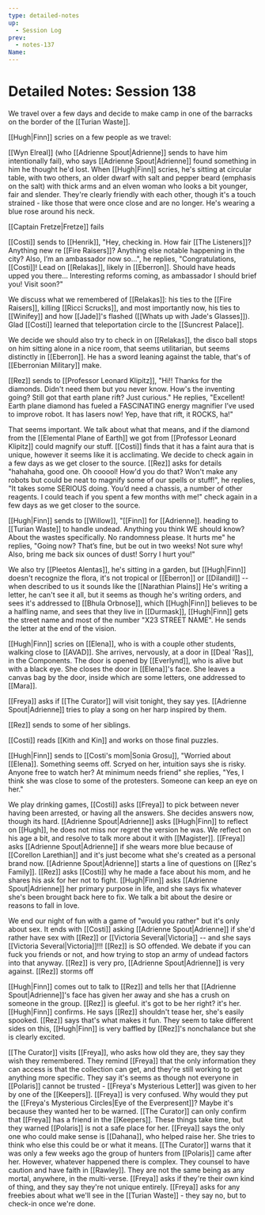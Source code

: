```yaml
---
type: detailed-notes
up:
  - Session Log
prev:
  - notes-137
Name: 
---
```

# Detailed Notes: Session 138

We travel over a few days and decide to make camp in one of the barracks on the border of the [[Turian Waste]]. 

[[Hugh|Finn]] scries on a few people as we travel:

[[Wyn Elreal]] (who [[Adrienne Spout|Adrienne]] sends to have him intentionally fail), who says [[Adrienne Spout|Adrienne]] found something in him he thought he'd lost. When [[Hugh|Finn]] scries, he's sitting at circular table, with two others, an older dwarf with salt and pepper beard (emphasis on the salt) with thick arms and an elven woman who looks a bit younger, fair and slender. They're clearly friendly with each other, though it's a touch strained - like those that were once close and are no longer. He's wearing a blue rose around his neck. 

[[Captain Fretze|Fretze]] fails

[[Costi]] sends to [[Henrik]], "Hey, checking in. How fair [[The Listeners]]? Anything new re [[Fire Raisers]]? Anything else notable happening in the city? Also, I’m an ambassador now so…", he replies, "Congratulations, [[Costi]]! Lead on [[Relakas]], likely in [[Eberron]]. Should have heads upped you there… Interesting reforms coming, as ambassador I should brief you! Visit soon?" 

We discuss what we remembered of [[Relakas]]: his ties to the [[Fire Raisers]], killing [[Ricci Scrucks]], and most importantly now, his ties to [[Winifey]] and how [[Jade]]'s flashed ([[Whats up with Jade's Glasses]]). Glad [[Costi]] learned that teleportation circle to the [[Suncrest Palace]]. 

We decide we should also try to check in on [[Relakas]], the disco ball stops on him sitting alone in a nice room, that seems utilitarian, but seems distinctly in [[Eberron]]. He has a sword leaning against the table, that's of [[Eberronian Military]] make.  

[[Rez]] sends to [[Professor Leonard Klipitz]], "Hi!! Thanks for the diamonds. Didn't need them but you never know. How's the inventing going? Still got that earth plane rift? Just curious." He replies, "Excellent! Earth plane diamond has fueled a FASCINATING energy magnifier I’ve used to improve robot. It has lasers now! Yep, have that rift, it ROCKS, ha!"

That seems important. We talk about what that means, and if the diamond from the [[Elemental Plane of Earth]] we got from [[Professor Leonard Klipitz]] could magnify our stuff. [[Costi]] finds that it has a faint aura that is unique, however it seems like it is acclimating. We decide to check again in a few days as we get closer to the source. [[Rez]] asks for details "hahahaha, good one. Oh cooool! How'd you do that? Won't make any robots but could be neat to magnify some of our spells or stuff!", he replies, "It takes some SERIOUS doing. You’d need a chassis, a number of other reagents. I could teach if you spent a few months with me!" check again in a few days as we get closer to the source. 

[[Hugh|Finn]] sends to [[Willow]], "[[Finn]] for [[Adrienne]]. heading to [[Turian Waste]] to handle undead. Anything you think WE should know? About the wastes specifically. No randomness please. It hurts me" he replies, "Going now? That’s fine, but be out in two weeks! Not sure why! Also, bring me back six ounces of dust! Sorry I hurt you!"

We also try [[Pleetos Alentas]], he's sitting in a garden, but [[Hugh|Finn]] doesn't recognize the flora, it's not tropical or [[Eberron]] or [[Dilandil]] -- when described to us it sounds like the [[Narathian Plains]] He's writing a letter, he can't see it all, but it seems as though he's writing orders, and sees it's addressed to [[Bhula Orbnose]], which [[Hugh|Finn]] believes to be a halfling name, and sees that they live in [[Durmask]], [[Hugh|Finn]] gets the street name and most of the number "X23 STREET NAME". He sends the letter at the end of the vision. 

[[Hugh|Finn]] scries on [[Elena]], who is with a couple other students, walking close to [[AVAD]]. She arrives, nervously, at a door in [[Deal 'Ras]], in the Components. The door is opened by [[Everlynd]], who is alive but with a black eye. She closes the door in [[Elena]]'s face. She leaves a canvas bag by the door, inside which are some letters, one addressed to [[Mara]].

[[Freya]] asks if [[The Curator]] will visit tonight, they say yes. [[Adrienne Spout|Adrienne]] tries to play a song on her harp inspired by them.

[[Rez]] sends to some of her siblings. 

[[Costi]] reads [[Kith and Kin]] and works on those final puzzles. 

[[Hugh|Finn]] sends to [[Costi's mom|Sonia Grosu]], "Worried about [[Elena]]. Something seems off. Scryed on her, intuition says she is risky. Anyone free to watch her? At minimum needs friend" she replies, "Yes, I think she was close to some of the protesters. Someone can keep an eye on her."

We play drinking games, [[Costi]] asks [[Freya]] to pick between never having been arrested, or having all the answers. She decides answers now, though its hard. [[Adrienne Spout|Adrienne]] asks [[Hugh|Finn]] to reflect on [[Hugh]], he does not miss nor regret the version he was. We reflect on his age a bit, and resolve to talk more about it with [[Magister]]. [[Freya]] asks [[Adrienne Spout|Adrienne]] if she wears more blue because of [[Corellon Larethian]] and it's just become what she's created as a personal brand now. [[Adrienne Spout|Adrienne]] starts a line of questions on [[Rez's Family]]. [[Rez]] asks [[Costi]] why he made a face about his mom, and he shares his ask for her not to fight. [[Hugh|Finn]] asks [[Adrienne Spout|Adrienne]] her primary purpose in life, and she says fix whatever she's been brought back here to fix. We talk a bit about the desire or reasons to fall in love. 

We end our night of fun with a game of "would you rather" but it's only about sex. It ends with [[Costi]] asking [[Adrienne Spout|Adrienne]] if she'd rather have sex with [[Rez]] or [[Victoria Several|Victoria]] -- and she says [[Victoria Several|Victoria]]!!! [[Rez]] is SO offended. We debate if you can fuck you friends or not, and how trying to stop an army of undead factors into that anyway. [[Rez]] is very pro, [[Adrienne Spout|Adrienne]] is very against. [[Rez]] storms off

[[Hugh|Finn]] comes out to talk to [[Rez]] and tells her that [[Adrienne Spout|Adrienne]]'s face has given her away and she has a crush on someone in the group. [[Rez]] is gleeful. it's got to be her right? it's her. [[Hugh|Finn]] confirms. He says [[Rez]] shouldn't tease her, she's easily spooked. [[Rez]] says that's what makes it fun. They seem to take different sides on this, [[Hugh|Finn]] is very baffled by [[Rez]]'s nonchalance but she is clearly excited. 

[[The Curator]] visits [[Freya]], who asks how old they are, they say they wish they remembered. They remind [[Freya]] that the only information they can access is that the collection can get, and they're still working to get anything more specific. They say it's seems as though not everyone in [[Polaris]] cannot be trusted - [[Freya's Mysterious Letter]] was given to her by one of the [[Keepers]]. [[Freya]] is very confused. Why would they put the [[Freya's Mysterious Circles|Eye of the Everpresent]]? Maybe it's because they wanted her to be warned. [[The Curator]] can only confirm that [[Freya]] has a friend in the [[Keepers]]. These things take time, but they warned [[Polaris]] is not a safe place for her. [[Freya]] says the only one who could make sense is [[Dahana]], who helped raise her. She tries to think who else this could be or what it means. [[The Curator]] warns that it was only a few weeks ago the group of hunters from [[Polaris]] came after her. However, whatever happened there is complex. They counsel to have caution and have faith in [[Rawley]]. They are not the same being as any mortal, anywhere, in the multi-verse. [[Freya]] asks if they're their own kind of thing, and they say they're not unique entirely. [[Freya]] asks for any freebies about what we'll see in the [[Turian Waste]] - they say no, but to check-in once we're done. 























